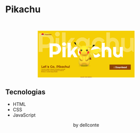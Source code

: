 <h1> Pikachu</h1>
<br>
 
<p align="center">
  <img alt="Pikachu" src="assets/Screenshot.png" width="60%">
</p>

## Tecnologias
- HTML
- CSS
- JavaScript

<p align="center">by dellconte</p>

